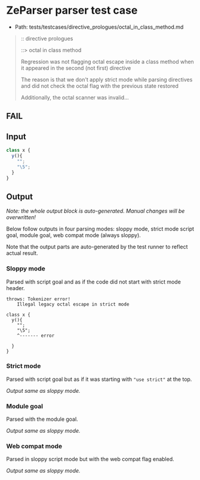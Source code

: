 # ZeParser parser test case

- Path: tests/testcases/directive_prologues/octal_in_class_method.md

> :: directive prologues
>
> ::> octal in class method
>
> Regression was not flagging octal escape inside a class method when it appeared in the second (not first) directive
>
> The reason is that we don't apply strict mode while parsing directives and did not check the octal flag with the previous state restored
>
> Additionally, the octal scanner was invalid...

## FAIL

## Input

`````js
class x {
  y(){
    "";
    "\5";
  }
}
`````

## Output

_Note: the whole output block is auto-generated. Manual changes will be overwritten!_

Below follow outputs in four parsing modes: sloppy mode, strict mode script goal, module goal, web compat mode (always sloppy).

Note that the output parts are auto-generated by the test runner to reflect actual result.

### Sloppy mode

Parsed with script goal and as if the code did not start with strict mode header.

`````
throws: Tokenizer error!
    Illegal legacy octal escape in strict mode

class x {
  y(){
    "";
    "\5";
    ^------- error

  }
}
`````

### Strict mode

Parsed with script goal but as if it was starting with `"use strict"` at the top.

_Output same as sloppy mode._

### Module goal

Parsed with the module goal.

_Output same as sloppy mode._

### Web compat mode

Parsed in sloppy script mode but with the web compat flag enabled.

_Output same as sloppy mode._
